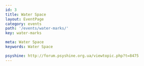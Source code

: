 ```yaml
---
id: 3
title: Water Space
layout: EventPage
category: events
path: '/events/water-marks/'
key: water-marks

meta: Water Space
keywords: Water Space

psyshine: http://forum.psyshine.org.ua/viewtopic.php?t=8475
---
```


